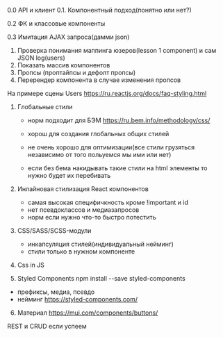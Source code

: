 0.0 API и клиент
0.1. Компонентный подход(понятно или нет?)

0.2 ФК и классовые компоненты

0.3 Имитация AJAX запроса(дамми json) 

1. Проверка понимания маппинга юзеров(lesson 1 component) и сам JSON
   log(users)
2. Показать массив компонентов   
3. Пропсы (проптайпсы и дефолт пропсы)    
4. Перерендер компонента в случае изменения пропсов

На примере сцены Users
https://ru.reactjs.org/docs/faq-styling.html
1. Глобальные стили 
   - норм подходит для БЭМ
      https://ru.bem.info/methodology/css/
   - хорош для создания глобальных общих стилей
   
   - не очень хорошо для оптимизации(все стили грузяться независимо от того польуемся мы ими или нет)
   - если без бема накидывать такие стили на html элементы то нужно будет их перебивать

2. Инлайновая стилизация React компонентов
   - самая высокая специфичкность кроме !important и id
   - нет псевдоклассов и медиазапросов
   - норм если нужно что-то быстро потестить

3. CSS/SASS/SCSS-модули
   - инкапсуляция стилей(индивидуальный нейминг)
   - стили только в нужном компоненте

4. Css in JS   

5. Styled Components
   npm install --save styled-components
- префиксы, медиа, псевдо
- нейминг
https://styled-components.com/
  
6. Материал
   https://mui.com/components/buttons/
   

REST и CRUD если успеем
